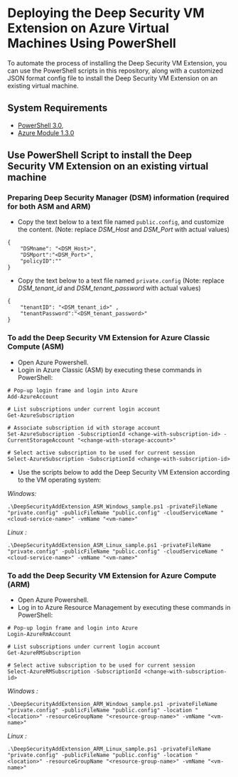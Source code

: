 # Deploying the Deep Security VM Extension on Azure Virtual Machines Using PowerShell

To automate the process of installing the Deep Security VM Extension, you can use the PowerShell scripts in this repository, along with a customized JSON format
config file to install the Deep Security VM Extension on an existing virtual machine.


## System Requirements 
- [PowerShell 3.0,](https://www.microsoft.com/en-us/download/details.aspx?id=34595)
- [Azure Module 1.3.0](https://github.com/Azure/azure-powershell/releases/tag/v1.3.0-March2016)

## Use PowerShell Script to install the Deep Security VM Extension on an existing virtual machine

### Preparing Deep Security Manager (DSM) information (required for both ASM and ARM)

- Copy the text below to a text file named `public.config`, and customize the content. (Note: replace *DSM_Host* and *DSM_Port* with actual values)
```
{
    "DSMname": "<DSM_Host>",
    "DSMport":"<DSM_Port>",
    "policyID":""
}
```

- Copy the text below to a text file named `private.config` (Note: replace *DSM_tenant_id* and *DSM_tenant_password* with actual values)
```
{
    "tenantID": "<DSM_tenant_id>" ,
    "tenantPassword":"<DSM_tenant_password>"
}
```

### To add the Deep Security VM Extension for Azure Classic Compute (ASM)

- Open Azure Powershell.
- Login in Azure Classic (ASM) by executing these commands in PowerShell:
```
# Pop-up login frame and login into Azure
Add-AzureAccount
  
# List subscriptions under current login account
Get-AzureSubscription
  
# Associate subscription id with storage account
Set-AzureSubscription -SubscriptionId <change-with-subscription-id> -CurrentStorageAccount "<change-with-storage-account>"
 
# Select active subscription to be used for current session
Select-AzureSubscription -SubscriptionId <change-with-subscription-id>
```
- Use the scripts below to add the Deep Security VM Extension according to the VM operating system:

*Windows:*
```
.\DeepSecurityAddExtension_ASM_Windows_sample.ps1 -privateFileName "private.config" -publicFileName "public.config" -cloudServiceName "<cloud-service-name>" -vmName "<vm-name>"
```
*Linux :*
```
.\DeepSecurityAddExtension_ASM_Linux_sample.ps1 -privateFileName "private.config" -publicFileName "public.config" -cloudServiceName "<cloud-service-name>" -vmName "<vm-name>"
```

### To add the Deep Security VM Extension for Azure Compute (ARM)

- Open Azure Powershell.
- Log in to Azure Resource Management by executing these commands in PowerShell:
```
# Pop-up login frame and login into Azure
Login-AzureRmAccount
  
# List subscriptions under current login account
Get-AzureRMSubscription
    
# Select active subscription to be used for current session
Select-AzureRMSubscription -SubscriptionId <change-with-subscription-id>
```
*Windows :*
```
.\DeepSecurityAddExtension_ARM_Windows_sample.ps1 -privateFileName "private.config" -publicFileName "public.config" -location "<location>" -resourceGroupName "<resource-group-name>" -vmName "<vm-name>"
```
*Linux :*
```
.\DeepSecurityAddExtension_ARM_Linux_sample.ps1 -privateFileName "private.config" -publicFileName "public.config" -location "<location>" -resourceGroupName "<resource-group-name>" -vmName "<vm-name>"
```